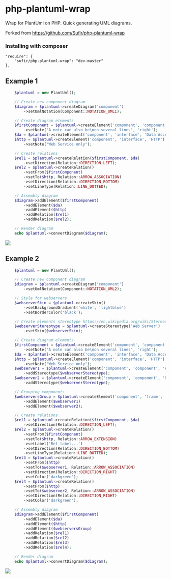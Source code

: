 # php-plantuml-wrap
Wrap for PlantUml on PHP. Quick generating UML diagrams.

Forked from https://github.com/Sufir/php-plantuml-wrap

### Installing with composer
```
"require": {
	"sufir/php-plantuml-wrap": "dev-master"
},
```

## Example 1
```php
    $plantuml = new PlantUml();

	// Create new component diagram
    $diagram = $plantuml->createDiagram('component')
        ->setUmlNotation(Component::NOTATION_UML1);

	// Create diagram elements
    $firstComponent = $plantuml->createElement('component', 'component', 'First Component')
        ->setNote("A note can also be\non several lines", 'right');
    $da = $plantuml->createElement('component', 'interface', 'Data Access');
    $http = $plantuml->createElement('component', 'interface', 'HTTP')
        ->setNote("Web Service only");

	// Create relations
    $rel1 = $plantuml->createRelation($firstComponent, $da)
        ->setDirection(Relation::DIRECTION_LEFT);
    $rel2 = $plantuml->createRelation()
        ->setFrom($firstComponent)
        ->setTo($http, Relation::ARROW_ASSOCIATION)
        ->setDirection(Relation::DIRECTION_BOTTOM)
        ->setLineType(Relation::LINE_DOTTED);

	// Assembly diagram
    $diagram->addElement($firstComponent)
        ->addElement($da)
        ->addElement($http)
        ->addRelation($rel1)
        ->addRelation($rel2);

	// Render diagram
    echo $plantuml->convertDiagram($diagram);
```

<img src="http://www.plantuml.com:80/plantuml/png/hP7DIiD058NtUOfBDwvQ9ibC9hCHYY8k58HMNDzCRZIOJaec5Bfr9OBu1hw3XOAYxJDCtiWOVpUIXSvYO0xVOSwznrxcPeuLpa2NitbfoDIJUbaGd1uV-Pwt0-xUFJGtpPrRkMUtTXltwDRGt7QFbpUXkN9RjuBXtu_t5G461tbbQzZx50Q05f05AanydpCM9pAJd2jCbOpJA5OYPDepPKrGvUSNDPHPFpw6pg3H01QsX8Iyqe2b1LLOG94RiXwPjAEytDHKPQW91ljO8uor9ckxN77WQnKBP8g8qaWgducGb90yH26r_kazd4vFEbCK2qv1pALiMSaGVS6b2bCcXUP1mjw7AIZhPkcbpoY12LMBlFsaDCNoE_Xl7RfjszoclQy_fAT_wR1l6J3iBwOFWD5ejtybhm00">

## Example 2
```php
	$plantuml = new PlantUml();

	// Create new component diagram
    $diagram = $plantuml->createDiagram('component')
        ->setUmlNotation(Component::NOTATION_UML2);

    // Style for webservers
    $webserverSkin = $plantuml->createSkin()
        ->setBackgroundGradient('white', 'lightblue')
        ->setBorderColor('black');

    // Create elements stereotype https://en.wikipedia.org/wiki/Stereotype_(UML)
    $webserverStereotype = $plantuml->createStereotype('Web Server')
        ->setSkin($webserverSkin);

    // Create diagram elements
    $firstComponent = $plantuml->createElement('component', 'component', 'First Component')
        ->setNote("A note can also be\non several lines", 'right');
    $da = $plantuml->createElement('component', 'interface', 'Data Access');
    $http = $plantuml->createElement('component', 'interface', 'HTTP')
        ->setNote("Web Service only");
    $webserver1 = $plantuml->createElement('component', 'component', 'Apache')
        ->addStereotype($webserverStereotype);
    $webserver2 = $plantuml->createElement('component', 'component', 'Nginx')
        ->addStereotype($webserverStereotype);

    // Grouping components
    $webserversGroup = $plantuml->createElement('component', 'frame', 'Servers')
        ->addElement($webserver1)
        ->addElement($webserver2);

    // Create relations
    $rel1 = $plantuml->createRelation($firstComponent, $da)
        ->setDirection(Relation::DIRECTION_LEFT);
    $rel2 = $plantuml->createRelation()
        ->setFrom($firstComponent)
        ->setTo($http, Relation::ARROW_EXTENSION)
        ->setLabel('Rel label...')
        ->setDirection(Relation::DIRECTION_BOTTOM)
        ->setLineType(Relation::LINE_DOTTED);
    $rel3 = $plantuml->createRelation()
        ->setFrom($http)
        ->setTo($webserver1, Relation::ARROW_ASSOCIATION)
        ->setDirection(Relation::DIRECTION_RIGHT)
        ->setColor('darkgreen');
    $rel4 = $plantuml->createRelation()
        ->setFrom($http)
        ->setTo($webserver2, Relation::ARROW_ASSOCIATION)
        ->setDirection(Relation::DIRECTION_RIGHT)
        ->setColor('darkgreen');

    // Assembly diagram
    $diagram->addElement($firstComponent)
        ->addElement($da)
        ->addElement($http)
        ->addElement($webserversGroup)
        ->addRelation($rel1)
        ->addRelation($rel2)
        ->addRelation($rel3)
        ->addRelation($rel4);

    // Render diagram
    echo $plantuml->convertDiagram($diagram);
```

<img src="http://www.plantuml.com:80/plantuml/png/hLJTQjL04BxFKmp72wzwJB99Df5oe5J42nMn5I_4YzdTsJOqtPGahOeAAYXYbRw1u1lKseD7-kChRDx8FJbMMty8OlTYOMTdllc6xsFgjTniO8Nh8ClrZTAGQPQQHmN1dHlNGy-x2FQz_TY-QNVidZsmOtja9tOCxRlkSJWDj2_iiTs3kVy_tWyACBYQLtK3YoU10M0DWh4in8XOGZnAOwbu6lEOIwrq76HSUQPi2AfyPRM1KlUdBq1N8D405dK9WhpIG4rRL641HMweziYeBilBJKELHaamk88DmeAKLDSThup45DTN6KimqvBvI66WcCW4XaBfqxNNbfTlTKLnAdZ6cOeLKqdY2v5Wo2A6CevOeaKy6wOWtStIctsN12nHjPMx9gKf7lqahfsuhl7qawePOL_wCiFCvqaGSi4ZpLM0F9KHne4YAU6n1t1AZ8KDbAiqqq0cd2la8GzJdMPfu8WeZ51hz5cOX30_VqA5gj7eBCxDbTmyx61KobWiD8M-ZbDoT9908AEKKXdhbEjVOPvwV_MYFNOEF7Btw--XB-VYnJvHOQxVO7q9C1m-6VLg2vS7jydv4GKLm-5muFKMpDsxeB1QMwc8pFrHhsR_3DYdNgVL1oVBnEaqiP_jRllAJjeTiFlkkMi_jS_SVMWFs-rpqUfCkvaXzfqP3jgtRZrjjo-XVUv2OzTrt7rExDVfplBgtvTVPts1qirQRXgrM1PbTTQBy60rR-XICLqpejYaQNvPAQh-b2iA1-NS-mq0">
